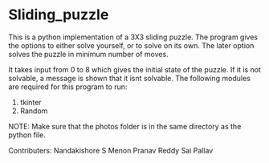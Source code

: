 # Sliding_puzzle
This is a python implementation of a 3X3 sliding puzzle. The program gives the options to either solve yourself, or to solve on its own. The later option solves the puzzle in minimum number of moves.

It takes input from 0 to 8 which gives the initial state of the puzzle. If it is not solvable, a message is shown that it isnt solvable.
The following modules are required for this program to run:
1) tkinter
2) Random

NOTE: Make sure that the photos folder is in the same directory as the python file.

Contributers:
Nandakishore S Menon
Pranav Reddy
Sai Pallav
